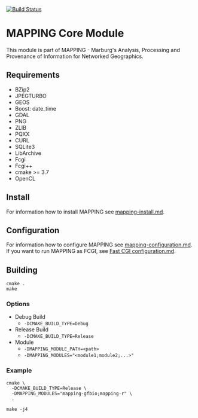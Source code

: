 [![Build Status](https://travis-ci.org/umr-dbs/mapping-core.svg?branch=master)](https://travis-ci.org/umr-dbs/mapping-core)

# MAPPING Core Module
This module is part of MAPPING - Marburg's Analysis, Processing and Provenance of Information for Networked Geographics.

## Requirements
 * BZip2
 * JPEGTURBO
 * GEOS
 * Boost: date_time
 * GDAL
 * PNG
 * ZLIB
 * PQXX
 * CURL
 * SQLite3
 * LibArchive
 * Fcgi
 * Fcgi++
 * cmake >= 3.7
 * OpenCL

## Install
For information how to install MAPPING see [mapping-install.md](docs/mapping-install.md).

## Configuration
For information how to configure MAPPING see [mapping-configuration.md](docs/mapping-configuration.md).
If you want to run MAPPING as FCGI, see [Fast CGI configuration.md](docs/Fast%20CGI%20configuration.md).

## Building
```
cmake .
make
```

### Options
 * Debug Build
   * `-DCMAKE_BUILD_TYPE=Debug`
 * Release Build
   * `-DCMAKE_BUILD_TYPE=Release`
 * Module
   * `-DMAPPING_MODULE_PATH=<path>`
   * `-DMAPPING_MODULES="<module1;module2;...>"`


### Example
```
cmake \
  -DCMAKE_BUILD_TYPE=Release \
  -DMAPPING_MODULES="mapping-gfbio;mapping-r" \
  .
  
make -j4
```
